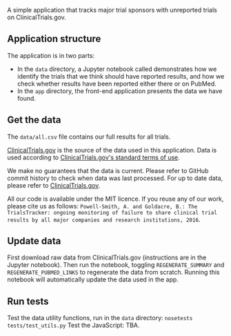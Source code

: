 A simple application that tracks major trial sponsors with unreported trials on ClinicalTrials.gov.

Application structure
---------------------

The application is in two parts:

- In the `data` directory, a Jupyter notebook called demonstrates how we identify the trials that we think should have reported results, and how we check whether results have been reported either there or on PubMed.
- In the `app` directory, the front-end application presents the data we have found.

Get the data
------------

 The `data/all.csv` file contains our full results for all trials.

[ClinicalTrials.gov](https://clinicaltrials.gov) is the source of the data used in this application. Data is used according to [ClinicalTrials.gov's standard terms of use](https://clinicaltrials.gov/ct2/about-site/terms-conditions#Use).

We make no guarantees that the data is current. Please refer to GitHub commit history to check when data was last processed. For up to date data, please refer to [ClinicalTrials.gov](https://clinicaltrials.gov).

 All our code is available under the MIT licence. If you reuse any of our work, please cite us as follows: `Powell-Smith, A. and Goldacre, B.: The TrialsTracker: ongoing monitoring of failure to share clinical trial results by all major companies and research institutions, 2016`.

Update data
-----------

First download raw data from ClinicalTrials.gov (instructions are in the Jupyter notebook). Then run the notebook, toggling `REGENERATE_SUMMARY` and `REGENERATE_PUBMED_LINKS` to regenerate the data from scratch. Running this notebook will automatically update the data used in the app.

Run tests
---------

Test the data utility functions, run in the `data` directory: `nosetests tests/test_utils.py`
Test the JavaScript: TBA.
